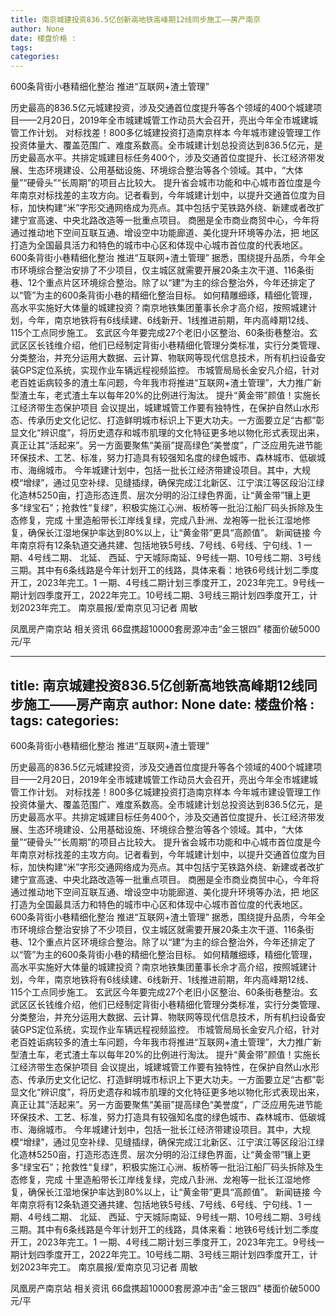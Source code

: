 ```yaml
---
title: 南京城建投资836.5亿创新高地铁高峰期12线同步施工——房产南京
author: None
date: 楼盘价格 : 
tags: 
categories: 
---
```

600条背街小巷精细化整治 推进“互联网+渣土管理”
<!-- more -->
历史最高的836.5亿元城建投资，涉及交通首位度提升等各个领域的400个城建项目——2月20日，2019年全市城建城管工作动员大会召开，亮出今年全市城建城管工作计划。
对标找差！800多亿城建投资打造南京样本
今年城市建设管理工作投资体量大、覆盖范围广、难度系数高。全市城建计划总投资达到836.5亿元，是历史最高水平。共排定城建目标任务400个，涉及交通首位度提升、长江经济带发展、生态环境建设、公用基础设施、环境综合整治等各个领域。其中，“大体量”“硬骨头”“长周期”的项目占比较大。
提升省会城市功能和中心城市首位度是今年南京对标找差的主攻方向。记者看到，今年城建计划中，以提升交通首位度为目标，加快构建“米”字形交通网络成为亮点。其中包括宁芜铁路外绕、新建或者改扩建宁宣高速、中央北路改造等一批重点项目。
商圈是全市商业商贸中心，今年将通过推动地下空间互联互通、增设空中功能廊道、美化提升环境等办法，把
地区打造为全国最具活力和特色的城市中心区和体现中心城市首位度的代表地区。
600条背街小巷精细化整治 推进“互联网+渣土管理”
据悉，围绕提升品质，今年全市环境综合整治安排了不少项目，仅主城区就需要开展20条主次干道、116条街巷、12个重点片区环境综合整治。除了以“建”为主的综合整治外，今年还排定了以“管”为主的600条背街小巷的精细化整治目标。
如何精雕细琢，精细化管理，高水平实施好大体量的城建投资？南京地铁集团董事长佘才高介绍，按照城建计划，今年，南京地铁将有6线续建、6线新开、1线推进前期，年内高峰期12线、115个工点同步施工。
玄武区今年要完成27个老旧小区整治、60条街巷整治。玄武区区长钱维介绍，他们已经制定背街小巷精细化管理分类标准，实行分类管理、分类整治，并充分运用大数据、云计算、物联网等现代信息技术，所有机扫设备安装GPS定位系统，实现作业车辆远程视频监控。
市城管局局长金安凡介绍，针对老百姓诟病较多的渣土车问题，今年我市将推进“互联网+渣土管理”，大力推广新型渣土车，老式渣土车以每年20%的比例进行淘汰。
提升“黄金带”颜值！实施长江经济带生态保护项目
会议提出，城建城管工作要有独特性，在保护自然山水形态、传承历史文化记忆、打造鲜明城市标识上下更大功夫。一方面要立足“古都”彰显文化“辨识度”，将历史遗存和城市肌理的文化特征更多地以物化形式表现出来，真正让其“活起来”。另一方面要聚焦“美丽”提高绿色“美誉度”，广泛应用先进节能环保技术、工艺、标准，努力打造具有较强知名度的绿色城市、森林城市、低碳城市、海绵城市。
今年城建计划中，包括一批长江经济带建设项目。其中，大规模“增绿”，通过见空补绿、见缝插绿，确保完成江北新区、江宁滨江等区段沿江绿化造林5250亩，打造形态连贯、层次分明的沿江绿色界面，让“黄金带”镶上更多“绿宝石”；抢救性“复绿”，积极实施江心洲、板桥等一批沿江船厂码头拆除及生态修复，完成
十里造船带长江岸线复绿，完成八卦洲、龙袍等一批长江湿地修复，确保长江湿地保护率达到80%以上，让“黄金带”更具“高颜值”。
新闻链接
今年南京将有12条轨道交通共建、包括地铁5号线、7号线、6号线、宁句线、1
一期、4号线二期、
北延、
西延、宁天城际南延、9号线一期、10号线二期、3号线三期。其中有6条线路是今年计划开工的线路，具体来看：地铁6号线计划二季度开工，2023年完工。1
一期、4号线二期计划三季度开工，2023年完工。9号线一期计划四季度开工，2022年完工。10号线二期、3号线三期计划四季度开工，计划2023年完工。
南京晨报/爱南京见习记者 周敏
                        
                        
                        
                        
                                        
                    
                    
                
                    
                    
                    
                
                    
                
凤凰房产南京站
相关资讯
66盘携超10000套房源冲击“金三银四”
楼面价破5000元/平
	                        
	                    
	                        
	                    
---
title: 南京城建投资836.5亿创新高地铁高峰期12线同步施工——房产南京
author: None
date: 楼盘价格 : 
tags: 
categories: 
---
600条背街小巷精细化整治 推进“互联网+渣土管理”
<!-- more -->
历史最高的836.5亿元城建投资，涉及交通首位度提升等各个领域的400个城建项目——2月20日，2019年全市城建城管工作动员大会召开，亮出今年全市城建城管工作计划。
对标找差！800多亿城建投资打造南京样本
今年城市建设管理工作投资体量大、覆盖范围广、难度系数高。全市城建计划总投资达到836.5亿元，是历史最高水平。共排定城建目标任务400个，涉及交通首位度提升、长江经济带发展、生态环境建设、公用基础设施、环境综合整治等各个领域。其中，“大体量”“硬骨头”“长周期”的项目占比较大。
提升省会城市功能和中心城市首位度是今年南京对标找差的主攻方向。记者看到，今年城建计划中，以提升交通首位度为目标，加快构建“米”字形交通网络成为亮点。其中包括宁芜铁路外绕、新建或者改扩建宁宣高速、中央北路改造等一批重点项目。
商圈是全市商业商贸中心，今年将通过推动地下空间互联互通、增设空中功能廊道、美化提升环境等办法，把
地区打造为全国最具活力和特色的城市中心区和体现中心城市首位度的代表地区。
600条背街小巷精细化整治 推进“互联网+渣土管理”
据悉，围绕提升品质，今年全市环境综合整治安排了不少项目，仅主城区就需要开展20条主次干道、116条街巷、12个重点片区环境综合整治。除了以“建”为主的综合整治外，今年还排定了以“管”为主的600条背街小巷的精细化整治目标。
如何精雕细琢，精细化管理，高水平实施好大体量的城建投资？南京地铁集团董事长佘才高介绍，按照城建计划，今年，南京地铁将有6线续建、6线新开、1线推进前期，年内高峰期12线、115个工点同步施工。
玄武区今年要完成27个老旧小区整治、60条街巷整治。玄武区区长钱维介绍，他们已经制定背街小巷精细化管理分类标准，实行分类管理、分类整治，并充分运用大数据、云计算、物联网等现代信息技术，所有机扫设备安装GPS定位系统，实现作业车辆远程视频监控。
市城管局局长金安凡介绍，针对老百姓诟病较多的渣土车问题，今年我市将推进“互联网+渣土管理”，大力推广新型渣土车，老式渣土车以每年20%的比例进行淘汰。
提升“黄金带”颜值！实施长江经济带生态保护项目
会议提出，城建城管工作要有独特性，在保护自然山水形态、传承历史文化记忆、打造鲜明城市标识上下更大功夫。一方面要立足“古都”彰显文化“辨识度”，将历史遗存和城市肌理的文化特征更多地以物化形式表现出来，真正让其“活起来”。另一方面要聚焦“美丽”提高绿色“美誉度”，广泛应用先进节能环保技术、工艺、标准，努力打造具有较强知名度的绿色城市、森林城市、低碳城市、海绵城市。
今年城建计划中，包括一批长江经济带建设项目。其中，大规模“增绿”，通过见空补绿、见缝插绿，确保完成江北新区、江宁滨江等区段沿江绿化造林5250亩，打造形态连贯、层次分明的沿江绿色界面，让“黄金带”镶上更多“绿宝石”；抢救性“复绿”，积极实施江心洲、板桥等一批沿江船厂码头拆除及生态修复，完成
十里造船带长江岸线复绿，完成八卦洲、龙袍等一批长江湿地修复，确保长江湿地保护率达到80%以上，让“黄金带”更具“高颜值”。
新闻链接
今年南京将有12条轨道交通共建、包括地铁5号线、7号线、6号线、宁句线、1
一期、4号线二期、
北延、
西延、宁天城际南延、9号线一期、10号线二期、3号线三期。其中有6条线路是今年计划开工的线路，具体来看：地铁6号线计划二季度开工，2023年完工。1
一期、4号线二期计划三季度开工，2023年完工。9号线一期计划四季度开工，2022年完工。10号线二期、3号线三期计划四季度开工，计划2023年完工。
南京晨报/爱南京见习记者 周敏
                        
                        
                        
                        
                                        
                    
                    
                
                    
                    
                    
                
                    
                
凤凰房产南京站
相关资讯
66盘携超10000套房源冲击“金三银四”
楼面价破5000元/平
	                        
	                    
	                        
	                    
